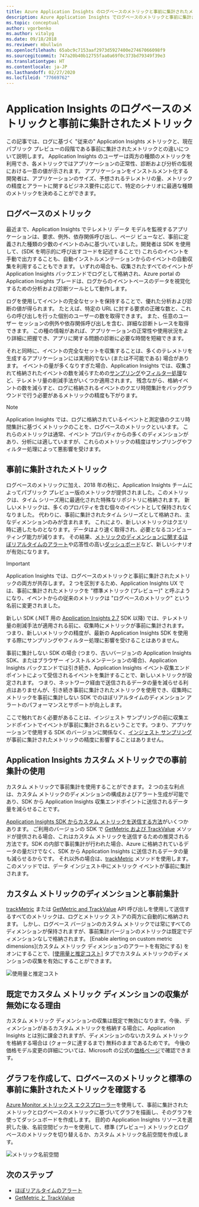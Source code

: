 ```yaml
---
title: Azure Application Insights のログベースのメトリックと事前に集計されたメトリック | Microsoft Docs
description: Azure Application Insights でログベースのメトリックと事前に集計されたメトリックを使用する理由
ms.topic: conceptual
author: vgorbenko
ms.author: vitalyg
ms.date: 09/18/2018
ms.reviewer: mbullwin
ms.openlocfilehash: 65abc9c7153aaf2973d5927400e27467066098f9
ms.sourcegitcommit: 747a20b40b12755faa0a69f0c373bd79349f39e3
ms.translationtype: HT
ms.contentlocale: ja-JP
ms.lasthandoff: 02/27/2020
ms.locfileid: "77669762"
---
```

# <a name="log-based-and-pre-aggregated-metrics-in-application-insights"></a>Application Insights のログベースのメトリックと事前に集計されたメトリック

この記事では、ログに基づく "従来の" Application Insights メトリックと、現在パブリック プレビューの段階である事前に集計されたメトリックとの違いについて説明します。 Application Insights のユーザーは両方の種類のメトリックを利用でき、各メトリックではアプリケーションの正常性、診断および分析の監視における一意の値が示されます。 アプリケーションをインストルメント化する開発者は、アプリケーションのサイズ、予想されるテレメトリの量、メトリックの精度とアラートに関するビジネス要件に応じて、特定のシナリオに最適な種類のメトリックを決めることができます。

## <a name="log-based-metrics"></a>ログベースのメトリック

最近まで、Application Insights でテレメトリ データ モデルを監視するアプリケーションは、要求、例外、依存関係呼び出し、ページ ビューなど、事前に定義された種類の少数のイベントのみに基づいていました。開発者は SDK を使用して、(SDK を明示的に呼び出すコードを記述することで) これらのイベントを手動で出力することも、自動インストルメンテーションからのイベントの自動収集を利用することもできます。 いずれの場合も、収集されたすべてのイベントが Application Insights バックエンドでログとして格納され、Azure portal の Application Insights ブレードは、ログからのイベントベースのデータを視覚化するための分析および診断ツールとして動作します。

ログを使用してイベントの完全なセットを保持することで、優れた分析および診断の値が得られます。 たとえば、特定の URL に対する要求の正確な数と、これらの呼び出しを行った個別のユーザーの数を取得できます。 また、任意のユーザー セッションの例外や依存関係呼び出しを含む、詳細な診断トレースを取得できます。 この種の情報があれば、アプリケーションの正常性や使用状況をより詳細に把握でき、アプリに関する問題の診断に必要な時間を短縮できます。 

それと同時に、イベントの完全なセットを収集することは、多くのテレメトリを生成するアプリケーションには実用的でない (または不可能である) 場合があります。 イベントの量が多くなりすぎた場合、Application Insights では、収集されて格納されたイベントの数を減らすための[サンプリング](https://docs.microsoft.com/azure/application-insights/app-insights-sampling)や[フィルター処理](https://docs.microsoft.com/azure/application-insights/app-insights-api-filtering-sampling)など、テレメトリ量の削減手法がいくつか適用されます。 残念ながら、格納イベントの数を減らすと、ログに格納されるイベントのクエリ時間集計をバックグラウンドで行う必要があるメトリックの精度も下がります。

> [!NOTE]
> Application Insights では、ログに格納されているイベントと測定値のクエリ時間集計に基づくメトリックのことを、ログベースのメトリックといいます。 これらのメトリックは通常、イベント プロパティからの多くのディメンションがあり、分析には適していますが、これらのメトリックの精度はサンプリングやフィルター処理によって悪影響を受けます。

## <a name="pre-aggregated-metrics"></a>事前に集計されたメトリック

ログベースのメトリックに加え、2018 年の秋に、Application Insights チームによってパブリック プレビュー版のメトリックが提供されました。このメトリックは、タイム シリーズ用に最適化された特殊なリポジトリに格納されます。 新しいメトリックは、多くのプロパティを含む個々のイベントとして保持されなくなりました。 代わりに、事前に集計されたタイム シリーズとして格納され、主なディメンションのみが含まれます。 これにより、新しいメトリックはクエリ時に適したものとなります。データはより速く取得され、必要となるコンピューティング能力が減ります。 その結果、[メトリックのディメンションに関するほぼリアルタイムのアラート](https://docs.microsoft.com/azure/monitoring-and-diagnostics/monitoring-near-real-time-metric-alerts)や応答性の高い[ダッシュボード](https://docs.microsoft.com/azure/azure-monitor/app/overview-dashboard)など、新しいシナリオが有効になります。

> [!IMPORTANT]
> Application Insights では、ログベースのメトリックと事前に集計されたメトリックの両方が共存します。 2 つを区別するため、Application Insights UX では、事前に集計されたメトリックを "標準メトリック (プレビュー)" と呼ぶようになり、イベントからの従来のメトリックは "ログベースのメトリック" という名前に変更されました。

新しい SDK (.NET 用の [Application Insights 2.7](https://www.nuget.org/packages/Microsoft.ApplicationInsights/2.7.2) SDK 以降) では、テレメトリ量の削減手法が適用される前に、収集時にメトリックが事前に集計されます。 つまり、新しいメトリックの精度が、最新の Application Insights SDK を使用する際にサンプリングやフィルター処理に影響を受けることはありません。

事前に集計しない SDK の場合 (つまり、古いバージョンの Application Insights SDK、またはブラウザー インストルメンテーションの場合)、Application Insights バックエンドでは引き続き、Application Insights イベント収集エンドポイントによって受信されるイベントを集計することで、新しいメトリックが設定されます。 つまり、ネットワーク経由で送信されるデータの量を減らせる利点はありませんが、引き続き事前に集計されたメトリックを使用でき、収集時にメトリックを事前に集計しない SDK でのほぼリアルタイムのディメンション アラートのパフォーマンスとサポートが向上します。

ここで触れておく必要があることは、インジェスト サンプリングの前に収集エンドポイントでイベントが事前に集計されるということです。つまり、アプリケーションで使用する SDK のバージョンに関係なく、[インジェスト サンプリング](https://docs.microsoft.com/azure/application-insights/app-insights-sampling)が事前に集計されたメトリックの精度に影響することはありません。  

## <a name="using-pre-aggregation-with-application-insights-custom-metrics"></a>Application Insights カスタム メトリックでの事前集計の使用

カスタム メトリックで事前集計を使用することができます。 2 つの主な利点は、カスタム メトリックのディメンションの構成およびアラート生成が可能であり、SDK から Application Insights 収集エンドポイントに送信されるデータ量を減らせることです。

[Application Insights SDK からカスタム メトリックを送信する方法](https://docs.microsoft.com/azure/application-insights/app-insights-api-custom-events-metrics)がいくつかあります。 ご利用のバージョンの SDK で [GetMetric および TrackValue](https://docs.microsoft.com/azure/application-insights/app-insights-api-custom-events-metrics#getmetric) メソッドが提供される場合、これはカスタム メトリックを送信するための推奨される方法です。SDK の内部で事前集計が行われた場合、Azure に格納されているデータの量だけでなく、SDK から Application Insights に送信されるデータの量も減らせるからです。 それ以外の場合は、[trackMetric](https://docs.microsoft.com/azure/application-insights/app-insights-api-custom-events-metrics#trackmetric) メソッドを使用します。このメソッドでは、データ インジェスト中にメトリック イベントが事前に集計されます。

## <a name="custom-metrics-dimensions-and-pre-aggregation"></a>カスタム メトリックのディメンションと事前集計

[trackMetric](https://docs.microsoft.com/azure/application-insights/app-insights-api-custom-events-metrics#trackmetric) または [GetMetric and TrackValue](https://docs.microsoft.com/azure/application-insights/app-insights-api-custom-events-metrics#getmetric) API 呼び出しを使用して送信するすべてのメトリックは、ログとメトリック ストアの両方に自動的に格納されます。 しかし、ログベース バージョンのカスタム メトリックでは常にすべてのディメンションが保持されますが、事前集計バージョンのメトリックは既定でディメンションなしで格納されます。 [Enable alerting on custom metric dimensions]\(カスタム メトリック ディメンションのアラートを有効にする\) をオンにすることで、[[使用量と推定コスト]](https://docs.microsoft.com/azure/application-insights/app-insights-pricing) タブでカスタム メトリックのディメンションの収集を有効にすることができます。 

![使用量と推定コスト](./media/pre-aggregated-metrics-log-metrics/001-cost.png)

## <a name="why-is-collection-of-custom-metrics-dimensions-turned-off-by-default"></a>既定でカスタム メトリック ディメンションの収集が無効になる理由

カスタム メトリック ディメンションの収集は既定で無効になります。今後、ディメンションがあるカスタム メトリックを格納する場合に、Application Insights とは別に課金されますが、ディメンションのないカスタム メトリックを格納する場合は (クォータに達するまで) 無料のままであるためです。 今後の価格モデル変更の詳細については、Microsoft の公式の[価格ページ](https://azure.microsoft.com/pricing/details/monitor/)で確認できます。

## <a name="creating-charts-and-exploring-log-based-and-standard-pre-aggregated-metrics"></a>グラフを作成して、ログベースのメトリックと標準の事前に集計されたメトリックを確認する

[Azure Monitor メトリックス エクスプローラー](../platform/metrics-getting-started.md)を使用して、事前に集計されたメトリックとログベースのメトリックに基づいてグラフを描画し、そのグラフを使ってダッシュボードを作成します。 目的の Application Insights リソースを選択した後、名前空間ピッカーを使用して、標準 (プレビュー) メトリックとログベースのメトリックを切り替えるか、カスタム メトリック名前空間を作成します。

![メトリック名前空間](./media/pre-aggregated-metrics-log-metrics/002-metric-namespace.png)

## <a name="next-steps"></a>次のステップ

* [ほぼリアルタイムのアラート](https://docs.microsoft.com/azure/monitoring-and-diagnostics/monitoring-near-real-time-metric-alerts)
* [GetMetric と TrackValue](https://docs.microsoft.com/azure/application-insights/app-insights-api-custom-events-metrics#getmetric)
